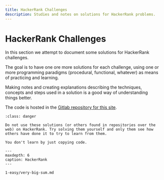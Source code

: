 ```yaml
---
title: HackerRank Challenges
description: Studies and notes on solutions for HackerRank problems.
---
```


# HackerRank Challenges

In this section we attempt to document some solutions for HackerRank challenges.

The goal is to have one ore more solutions for each challenge, using one or more programming paradigms (procedural, functional, whatever) as means of practicing and learning.

Making notes and creating explanations describing the techniques, concepts and steps used in a solution is a good way of understanding things better.

The code is hosted in the [Gitlab repository for this site](https://gitlab.com/devhowto/Dev-How-To).

```{admonition} About these solutions and explanations
:class: danger

Do not use these solutions (or others found in repositories over the web) on HackerRank. Try solving them yourself and only them see how others have done it to try to learn from them.

You don't learn by just copying code.
```

```{toctree}
---
maxdepth: 6
caption: HackerRank
---

1-easy/very-big-sum.md
```
